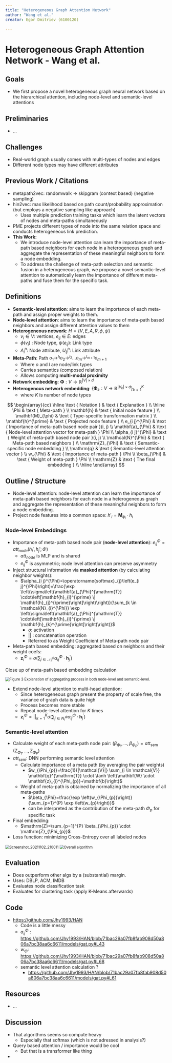 ```yaml
---
title: "Heterogeneous Graph Attention Network"
author: "Wang et al."
creator: Egor Dmitriev (6100120)

---
```


# Heterogeneous Graph Attention Network - Wang et al. 

## Goals

- We first propose a novel heterogeneous graph neural network based on the hierarchical attention, including node-level and semantic-level attentions

## Preliminaries

- ...

## Challenges

- Real-world graph usually comes with multi-types of nodes and edges
- Different node types may have different attributes

## Previous Work / Citations

- metapath2vec: randomwalk -> skipgram (context based) (negative sampling)
- hin2vec: max likelihood based on path count/probability approximation (but employs a negative sampling like approach)
  - Uses multiple prediction training tasks which learn the latent vectors of nodes and meta-paths simultaneously
- PME projects different types of node into the same relation space and conducts heterogeneous link prediction.
- **This Work:** 
  - We introduce node-level attention can learn the importance of meta-path based neighbors for each node in a heterogeneous graph and aggregate the representation of these meaningful neighbors to form a node embedding.
  - To address the challenge of meta-path selection and semantic fusion in a heterogeneous graph, we propose a novel semantic-level attention to automatically learn the importance of different meta-paths and fuse them for the specific task.

## Definitions

* **Semantic-level attention**: aims to learn the importance of each meta-path and assign proper weights to them.
* **Node-level attention**:  aims to learn the importance of meta-path based neighbors and assign different attention values to them
* **Heterogeneous network**: $H = \{V, E, A, R, \phi, \psi\}$
  - $v_i \in V$: vertices, $e_{ij} \in E$: edges
  - $\phi(v_i)$ : Node type, $\psi(e_{ij})$: Link type
  - $A_i^o$: Node attribute, $U^o_{ij}$: Link attribute
* **Meta-Path**: Path $o_1 \rightarrow^{l_1} o_2 \rightarrow^{l_2} ... o_m \rightarrow^{l_{m+1}} o_{m+1}$
  * Where $o$ and $l$ are node/link types
  * Carries semantics (composed relation)
  * Allows computing **multi-modal proximity**
* **Network embedding**: $\mathbf{\Phi} : V \rightarrow \mathbb{R}^{|V| \times d}$
* **Heterogenous network embedding**: $\{\mathbf{\Phi}_k : V \rightarrow \mathbb{R}^{|V_k| \times d}\}^K_{k=1}$
  * where $K$ is number of node types

$$
\begin{array}{cc}
\hline \text { Notation } & \text { Explanation } \\
\hline \Phi & \text { Meta-path } \\
\mathbf{h} & \text { Initial node feature } \\
\mathbf{M}_{\phi} & \text { Type-specific transformation matrix } \\
\mathbf{h}^{\prime} & \text { Projected node feature } \\
e_{i j}^{\Phi} & \text { Importance of meta-path based node pair }(i, j) \\
\mathbf{a}_{\Phi} & \text { Node-level attention vector for meta-path } \Phi \\
\alpha_{i j}^{\Phi} & \text { Weight of meta-path based node pair }(i, j) \\
\mathcal{N}^{\Phi} & \text { Meta-path based neighbors } \\
\mathrm{Z}_{\Phi} & \text { Semantic-specific node embedding } \\
\mathrm{q} & \text { Semantic-level attention vector } \\
w_{\Phi} & \text { Importance of meta-path } \Phi \\
\beta_{\Phi} & \text { Weight of meta-path } \Phi \\
\mathrm{Z} & \text { The final embedding } \\
\hline
\end{array}
$$



## Outline / Structure

- Node-level attention: node-level attention can learn the importance of meta-path based neighbors for each node in a heterogeneous graph and aggregate the representation of these meaningful neighbors to form a node
  embedding.
- Project node features into a common space: $h'_i = \mathbf{M}_{\phi_i} \cdot h_i$

### Node-level Embeddings

- Importance of meta-path based node pair (**node-level attention**): $e^{\Phi}_{ij} = att_{node}(h_i', h_j'; \Phi)$
  - $att_{node}$ is MLP and is shared
  - $e^{\Phi}_{ij}$ is asymmetric; node level attention can preserve asymmetry
- Inject structural information via **masked attention** (by calculating neighbor weights):
  - $\alpha_{i j}^{\Phi}=\operatorname{softmax}_{j}\left(e_{i j}^{\Phi}\right)=\frac{\exp \left(\sigma\left(\mathbf{a}_{\Phi}^{\mathrm{T}} \cdot\left[\mathbf{h}_{i}^{\prime} \| \mathbf{h}_{j}^{\prime}\right]\right)\right)}{\sum_{k \in \mathcal{N}_{i}^{\Phi}} \exp \left(\sigma\left(\mathbf{a}_{\Phi}^{\mathrm{T}} \cdot\left[\mathbf{h}_{i}^{\prime} \| \mathbf{h}_{k}^{\prime}\right]\right)\right)}$
    - $\sigma$: activation
    - $||$ : concatenation operation
    - Referred to as Weight Coefficient of Meta-path node pair
- Meta-path based embedding: aggregated based on neighbors and their weight coefs:
  - $\mathbf{z}_{i}^{\Phi}=\sigma\left(\sum_{j \in \mathcal{N}_{i}^{\Phi}} \alpha_{i j}^{\Phi} \cdot \mathbf{h}_{j}^{\prime}\right)$

Close up of meta-path based embedding calculation

<img src="wangHeterogeneousGraphAttention2021.assets/Screenshot_20211102_211729.png" alt="Figure 3 Explanation of aggregating process in both node-level and semantic-level." style="zoom:80%;" />

* Extend node-level attention to multi-head attention:
  * Since heterogeneous graph present the property of scale free, the variance of graph data is quite high
  * Process becomes more stable
  * Repeat node-level attention for $K$ times
  * $\mathbf{z}_{i}^{\Phi}=||_{k=1}^{K} \sigma\left(\sum_{j \in N_{i}^{\Phi}} \alpha_{i j}^{\Phi} \cdot \mathbf{h}_{j}^{\prime}\right)$

### Semantic-level attention

* Calculate weight of each meta-path node pair: $\left(\beta_{\Phi_{1}}, \ldots, \beta_{\Phi_{P}}\right)=a t t_{\text {sem }}\left(\mathrm{Z}_{\Phi_{1}}, \ldots, \mathrm{Z}_{\Phi_{P}}\right)$
* $att_{sem}$: DNN performing semantic level attention
  * Calculate importance of a meta path (by averaging the pair weights)
    * $w_{\Phi_{p}}=\frac{1}{|\mathcal{V}|} \sum_{i \in \mathcal{V}} \mathbf{q}^{\mathrm{T}} \cdot \tanh \left(\mathbf{W} \cdot \mathbf{z}_{i}^{\Phi_{p}}+\mathbf{b}\right)$
  * Weight of meta-path is obtained by normalizing the importance of all meta-paths
    * $\beta_{\Phi}=\frac{\exp \left(w_{\Phi_{p}}\right)}{\sum_{p=1}^{P} \exp \left(w_{p}\right)}$
    * can be interpreted as the contribution of the meta-path $\Phi_p$ for specific task
* Final embedding: 
  * $\mathrm{Z}=\sum_{p=1}^{P} \beta_{\Phi_{p}} \cdot \mathrm{Z}_{\Phi_{p}}$
* Loss function: minimizing Cross-Entropy over all labeled nodes

<img src="wangHeterogeneousGraphAttention2021.assets/Screenshot_20211102_210011.png" alt="Screenshot_20211102_210011" style="zoom:80%;" />



<img src="wangHeterogeneousGraphAttention2021.assets/Screenshot_20211102_220150.png" alt="Overall algorithm" style="zoom:80%;" />

## Evaluation

- Does outperform other algs by a (substantial) margin.
- Uses: DBLP, ACM, IMDB 
- Evaluates node classification task
- Evaluates for clustering task (apply K-Means afterwards)

## Code

- https://github.com/Jhy1993/HAN
  - Code is a little messy
  - $a^{\Phi}_{ij}$ : https://github.com/Jhy1993/HAN/blob/71bac29a07fb8fab908d50a806a7bc38aa6c6611/models/gat.py#L43
  - $w_{\Phi}$: https://github.com/Jhy1993/HAN/blob/71bac29a07fb8fab908d50a806a7bc38aa6c6611/models/gat.py#L68
  - semantic level attention calculation ?
    - https://github.com/Jhy1993/HAN/blob/71bac29a07fb8fab908d50a806a7bc38aa6c6611/models/gat.py#L61

## Resources

- ...

## Discussion

* That algorithms seems so compute heavy
  * Especially that softmax (which is not adressed in analysis?)
* Query based attention / importance would be cool
  * But that is a transformer like thing
* 


